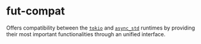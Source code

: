 # fut-compat

Offers compatibility between the [`tokio`](https://docs.rs/tokio) and
[`async_std`](https://docs.rs/async-std) runtimes by providing their most
important functionalities through an unified interface.
